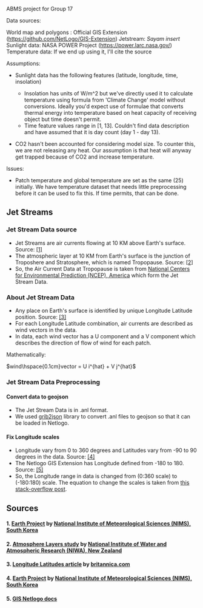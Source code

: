 ABMS project for Group 17


Data sources:

World map and polygons : Official GIS Extension (https://github.com/NetLogo/GIS-Extension)
Jetstream: *Sayam insert*
Sunlight data: NASA POWER Project (https://power.larc.nasa.gov/)
Temperature data: If we end up using it, I'll cite the source

Assumptions:
- Sunlight data has the following features (latitude, longitude, time, insolation)
    - Insolation has units of W/m^2 but we've directly used it to calculate temperature using formula from 'Climate Change' model without conversions.
      Ideally you'd expect use of formulae that converts thermal energy into temperature based on heat capacity of receiving object but time doesn't permit.
    - Time feature values range in [1, 13]. Couldn't find data description and have assumed that it is day count (day 1 - day 13).

- CO2 hasn't been accounted for considering model size. To counter this, we are not releasing any heat. Our assumption is that heat will anyway get trapped because of CO2 and increase temperature.

Issues:
- Patch temperature and global temperature are set as the same (25) initially. We have temperature dataset that needs little preprocessing before it can be used to fix this. If time permits, that can be done.

## Jet Streams

### Jet Stream Data source

- Jet Streams are air currents flowing at 10 KM above Earth's surface. Source: [[1]](#1) 
- The atmospheric layer at 10 KM from Earth's surface is the junction of Troposhere and Stratosphere, which is named Tropopause. Source: [[2]](#2)
- So, the Air Current Data at Tropopause is taken from [National Centers for Environmental Prediction (NCEP), America](https://www.ncep.noaa.gov/) which form the Jet Stream Data.

### About Jet Stream Data

- Any place on Earth's surface is identified by unique Longitude Latitude position. Source: [[3]](#3)
- For each Longitude Latitude combination, air currents are described as wind vectors in the data.
- In data, each wind vector has a U component and a V component which describes the direction of flow of wind for each patch.

Mathematically:

$wind\hspace{0.1cm}vector = U i^{hat} + V j^{hat}$

### Jet Stream Data Preprocessing

#### Convert data to geojson

- The Jet Stream Data is in .anl format.
- We used [grib2json](https://github.com/cambecc/grib2json/) library to convert .anl files to geojson so that it can be loaded in Netlogo.

#### Fix Longitude scales

- Longitude vary from 0 to 360 degrees and Latitudes vary from -90 to 90 degrees in the data. Source: [[4]](#4)
- The Netlogo GIS Extension has Longitude defined from -180 to 180. Source: [[5]](#5)
- So, the Longitude range in data is changed from (0:360 scale) to (-180:180) scale. The equation to change the scales is taken from [this stack-overflow post](https://stackoverflow.com/questions/46962288/change-longitude-from-180-to-180-to-0-to-360).

## Sources

#### <a name="1"></a> 1. [Earth Project](http://www.nims.go.kr:8080/en/about.html) by [National Institute of Meteorological Sciences (NIMS), South Korea](http://www.nims.go.kr/AE/MA/main.jsp)
#### <a name="2"></a> 2. [Atmosphere Layers study](https://niwa.co.nz/education-and-training/schools/students/layers) by [National Institute of Water and Atmospheric Research (NIWA), New Zealand](https://niwa.co.nz/)

#### <a name="3"></a> 3. [Longitude Latitudes article](https://www.britannica.com/science/latitude) by [britannica.com](https://www.britannica.com/science/latitude)

#### <a name="4"></a> 4. [Earth Project](https://github.com/cambecc/earth/blob/master/public/libs/earth/1.0.0/products.js#L607-L631) by [National Institute of Meteorological Sciences (NIMS), South Korea](http://www.nims.go.kr/AE/MA/main.jsp)

#### <a name="5"></a> 5. [GIS Netlogo docs](https://ccl.northwestern.edu/netlogo/docs/gis.html#gis:set-transformation)
